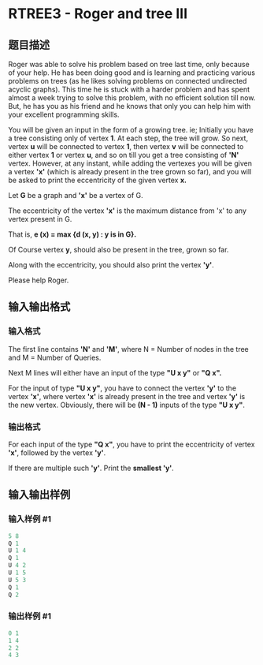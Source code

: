 # RTREE3 - Roger and tree III

## 题目描述

Roger was able to solve his problem based on tree last time, only because of your help. He has been doing good and is learning and practicing various problems on trees (as he likes solving problems on connected undirected acyclic graphs). This time he is stuck with a harder problem and has spent almost a week trying to solve this problem, with no efficient solution till now. But, he has you as his friend and he knows that only you can help him with your excellent programming skills.

You will be given an input in the form of a growing tree. ie; Initially you have a tree consisting only of vertex **1**. At each step, the tree will grow. So next, vertex **u** will be connected to vertex **1**, then vertex **v** will be connected to either vertex **1** or vertex **u**, and so on till you get a tree consisting of **'N'** vertex. However, at any instant, while adding the vertexes you will be given a vertex **'x'** (which is already present in the tree grown so far), and you will be asked to print the eccentricity of the given vertex **x.**

Let **G** be a graph and **'x'** be a vertex of G.

The eccentricity of the vertex **'x'** is the maximum distance from 'x' to any vertex present in G.

That is, **e (x) = max {d (x, y) : y is in G}.**

Of Course vertex **y**, should also be present in the tree, grown so far.

Along with the eccentricity, you should also print the vertex **'y'**.

Please help Roger.

## 输入输出格式

### 输入格式

The first line contains **'N'** and **'M'**, where N = Number of nodes in the tree and M = Number of Queries.

Next M lines will either have an input of the type **"U x y"** or **"Q x".**

For the input of type **"U x y"**, you have to connect the vertex **'y'** to the vertex **'x'**, where vertex **'x'** is already present in the tree and vertex **'y'** is the new vertex. Obviously, there will be **(N - 1)** inputs of the type **"U x y"**.

### 输出格式

For each input of the type **"Q x"**, you have to print the eccentricity of vertex **'x'**, followed by the vertex **'y'**.

If there are multiple such **'y'**. Print the **smallest 'y'**.

## 输入输出样例

### 输入样例 #1

```cpp
5 8
Q 1
U 1 4
Q 1
U 4 2
U 1 5
U 5 3
Q 1
Q 2
```


### 输出样例 #1

```cpp
0 1
1 4
2 2
4 3
```


